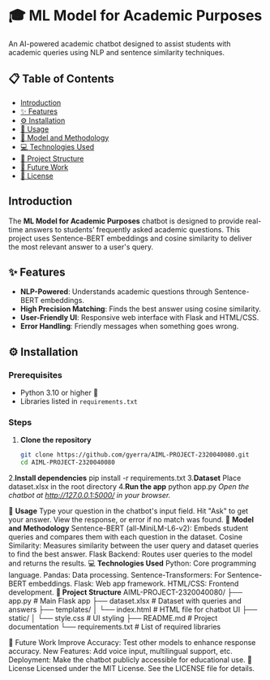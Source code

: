 # 🎓 ML Model for Academic Purposes

An AI-powered academic chatbot designed to assist students with academic queries using NLP and sentence similarity techniques.

## 📋 Table of Contents

- [Introduction](#introduction)
- [✨ Features](#features)
- [⚙️ Installation](#installation)
- [🚀 Usage](#usage)
- [📐 Model and Methodology](#model-and-methodology)
- [💻 Technologies Used](#technologies-used)
- [📁 Project Structure](#project-structure)
- [🔮 Future Work](#future-work)
- [📜 License](#license)

## Introduction

The **ML Model for Academic Purposes** chatbot is designed to provide real-time answers to students’ frequently asked academic questions. This project uses Sentence-BERT embeddings and cosine similarity to deliver the most relevant answer to a user's query.

## ✨ Features

- **NLP-Powered**: Understands academic questions through Sentence-BERT embeddings.
- **High Precision Matching**: Finds the best answer using cosine similarity.
- **User-Friendly UI**: Responsive web interface with Flask and HTML/CSS.
- **Error Handling**: Friendly messages when something goes wrong.

## ⚙️ Installation

### Prerequisites
- Python 3.10 or higher 🐍
- Libraries listed in `requirements.txt`

### Steps

1. **Clone the repository**
   ```bash
   git clone https://github.com/gyerra/AIML-PROJECT-2320040080.git
   cd AIML-PROJECT-2320040080
2.**Install dependencies**
  pip install -r requirements.txt
3.**Dataset**
Place dataset.xlsx in the root directory
4.**Run the app**
  python app.py
_Open the chatbot at http://127.0.0.1:5000/ in your browser._

🚀 **Usage**
Type your question in the chatbot's input field.
Hit "Ask" to get your answer.
View the response, or error if no match was found.
📐 **Model and Methodology**
Sentence-BERT (all-MiniLM-L6-v2): Embeds student queries and compares them with each question in the dataset.
Cosine Similarity: Measures similarity between the user query and dataset queries to find the best answer.
Flask Backend: Routes user queries to the model and returns the results.
💻 **Technologies Used**
Python: Core programming language.
Pandas: Data processing.
Sentence-Transformers: For Sentence-BERT embeddings.
Flask: Web app framework.
HTML/CSS: Frontend development.
**📁 Project Structure**
AIML-PROJECT-2320040080/
├── app.py                  # Main Flask app
├── dataset.xlsx            # Dataset with queries and answers
├── templates/
│   └── index.html          # HTML file for chatbot UI
├── static/
│   └── style.css           # UI styling
├── README.md               # Project documentation
└── requirements.txt        # List of required libraries

🔮 Future Work
Improve Accuracy: Test other models to enhance response accuracy.
New Features: Add voice input, multilingual support, etc.
Deployment: Make the chatbot publicly accessible for educational use.
📜 License
Licensed under the MIT License. See the LICENSE file for details.

